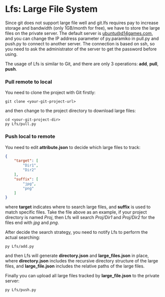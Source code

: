 # Lfs: Large File System

Since git does not support large file well and git.lfs requires pay to increase storage and bandwidth (only 1GB/month for free), we have to store the large files on the private server. The default server is ubuntu@d14games.com, and you can change the IP address parameter of py.paramiko in pull.py and push.py to connect to another server. The connection is based on ssh, so you need to ask the administrator of the server to get the password before using.

The usage of Lfs is similar to Git, and there are only 3 operations: **add**, **pull**, **push**.

### Pull remote to local

You need to clone the project with Git firstly:

```
git clone <your-git-project-url>
```

and then change to the project directory to download large files:

```
cd <your-git-project-dir>
py Lfs/pull.py
```

### Push local to remote

You need to edit **attribute.json** to decide which large files to track:

```json
{
    "target": [
        "Dir1",
        "Dir2"
    ],
    "suffix": [
        "jpg",
        "png"
    ]
}
```

where **target** indicates where to search large files, and **suffix** is used to match specific files. Take the file above as an example, if your project directory is named *Proj*, then Lfs will search *Proj/Dir1* and *Proj/Dir2* for the files end with *jpg* and *png*.

After decide the search strategy, you need to notify Lfs to perform the actual searching:

```
py Lfs/add.py
```

and then Lfs will generate **directory.json** and **large_files.json** in place, where **directory.json** includes the recursive directory structure of the large files, and **large_file.json** includes the relative paths of the large files.

Finally you can upload all large files tracked by **large_file.json** to the private server:

```
py Lfs/push.py
```

